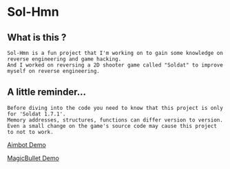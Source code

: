 # Sol-Hmn

## What is this ?

    Sol-Hmn is a fun project that I'm working on to gain some knowledge on reverse engineering and game hacking.
	And I worked on reversing a 2D shooter game called "Soldat" to improve myself on reverse engineering.


## A little reminder...


	Before diving into the code you need to know that this project is only for 'Soldat 1.7.1'.
	Memory addresses, structures, functions can differ version to version.
	Even a small change on the game's source code may cause this project to not to work.

[Aimbot Demo](https://www.youtube.com/watch?v=0sK8as7RMos)

[MagicBullet Demo](https://streamable.com/jimfc)

